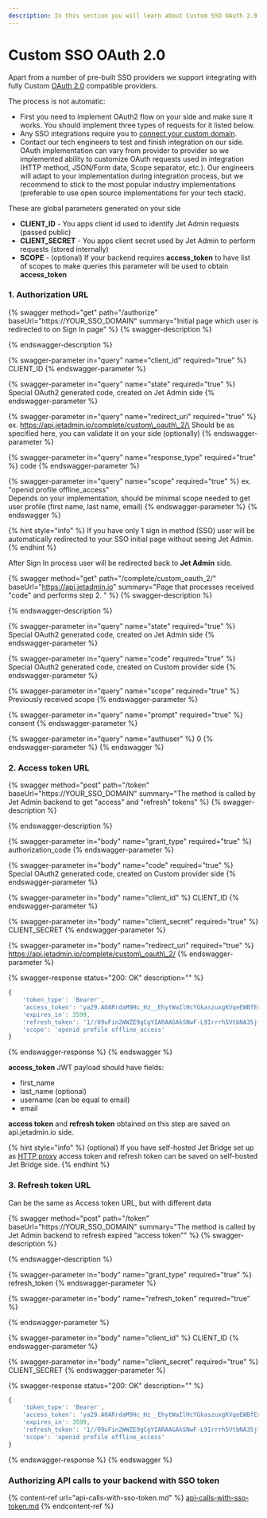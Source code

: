 ```yaml
---
description: In this section you will learn about Custom SSO OAuth 2.0
---
```


# Custom SSO OAuth 2.0

Apart from a number of pre-built SSO providers we support integrating with fully Custom [OAuth 2.0](https://oauth.net/2/) compatible providers.&#x20;

The process is not automatic:&#x20;

* First you need to implement OAuth2 flow on your side and make sure it works. You should implement three types of requests for it listed below.&#x20;
* Any SSO integrations require you to [connect your custom domain](../../project-settings/configuring-a-custom-domain.md).
* Contact our tech engineers to test and finish integration on our side. OAuth implementation can vary from provider to provider so we implemented ability to customize OAuth requests used in integration (HTTP method, JSON/Form data, Scope separator, etc.). Our engineers will adapt to your implementation during integration process, but we recommend to stick to the most popular industry implementations (preferable to use open source implementations for your tech stack).

These are global parameters generated on your side

* **CLIENT\_ID** - You apps client id used to identify Jet Admin requests (passed public)
* **CLIENT\_SECRET** - You apps client secret used by Jet Admin to perform requests (stored internally)
* **SCOPE** - (optional) If your backend requires **access\_token** to have list of scopes to make queries this parameter will be used to obtain **access\_token**

### 1. Authorization URL

{% swagger method="get" path="/authorize" baseUrl="https://YOUR_SSO_DOMAIN" summary="Initial page which user is redirected to on Sign In page" %}
{% swagger-description %}

{% endswagger-description %}

{% swagger-parameter in="query" name="client_id" required="true" %}
CLIENT\_ID
{% endswagger-parameter %}

{% swagger-parameter in="query" name="state" required="true" %}
Special OAuth2 generated code, created on Jet Admin side
{% endswagger-parameter %}

{% swagger-parameter in="query" name="redirect_uri" required="true" %}
ex. https://api.jetadmin.io/complete/custom\_oauth\_2/\
Should be as specified here, you can validate it on your side (optionally)
{% endswagger-parameter %}

{% swagger-parameter in="query" name="response_type" required="true" %}
code
{% endswagger-parameter %}

{% swagger-parameter in="query" name="scope" required="true" %}
ex. "openid profile offline\_access"\
Depends on your implementation, should be minimal scope needed to get user profile (first name, last name, email)
{% endswagger-parameter %}
{% endswagger %}

{% hint style="info" %}
If you have only 1 sign in method (SSO) user will be automatically redirected to your SSO initial page without seeing Jet Admin.
{% endhint %}

After Sign In process user will be redirected back to **Jet Admin** side.

{% swagger method="get" path="/complete/custom_oauth_2/" baseUrl="https://api.jetadmin.io" summary="Page that processes received "code" and performs step 2. " %}
{% swagger-description %}

{% endswagger-description %}

{% swagger-parameter in="query" name="state" required="true" %}
Special OAuth2 generated code, created on Jet Admin side
{% endswagger-parameter %}

{% swagger-parameter in="query" name="code" required="true" %}
Special OAuth2 generated code, created on Custom provider side
{% endswagger-parameter %}

{% swagger-parameter in="query" name="scope" required="true" %}
Previously received scope
{% endswagger-parameter %}

{% swagger-parameter in="query" name="prompt" required="true" %}
consent
{% endswagger-parameter %}

{% swagger-parameter in="query" name="authuser" %}
0
{% endswagger-parameter %}
{% endswagger %}

### 2. Access token URL

{% swagger method="post" path="/token" baseUrl="https://YOUR_SSO_DOMAIN" summary="The method is called by Jet Admin backend to get "access" and "refresh" tokens" %}
{% swagger-description %}

{% endswagger-description %}

{% swagger-parameter in="body" name="grant_type" required="true" %}
authorization\_code
{% endswagger-parameter %}

{% swagger-parameter in="body" name="code" required="true" %}
Special OAuth2 generated code, created on Custom provider side
{% endswagger-parameter %}

{% swagger-parameter in="body" name="client_id" %}
CLIENT\_ID
{% endswagger-parameter %}

{% swagger-parameter in="body" name="client_secret" required="true" %}
CLIENT\_SECRET
{% endswagger-parameter %}

{% swagger-parameter in="body" name="redirect_uri" required="true" %}
https://api.jetadmin.io/complete/custom\_oauth\_2/
{% endswagger-parameter %}

{% swagger-response status="200: OK" description="" %}
```javascript
{
    'token_type': 'Bearer',
    'access_token': 'ya29.A0ARrdaM9Hc_Hz__EhytWaIlHcYGkaszuxgKVqeEWBfErtEbHOPRF2_YtvlSY5qbkW2ZKbvbCNPtxGJJHutBsWd2hfmE8ZCdRX0bpQw5iwDfTBJZjQ7S9kKRiiCR165DyLs8hnERkjd3Z8-1-hPSt1X9MrY8aX',
    'expires_in': 3599, 
    'refresh_token': '1//09uFin2WWZE9gCgYIARAAGAkSNwF-L9Irrrh5VtbNA35jfyWv8xnrj-VSqMKwCP-yjKtP6h6IDA6A0-S-LgqGve9Z-RLZzFdZpaE',
    'scope': 'openid profile offline_access'
}
```
{% endswagger-response %}
{% endswagger %}

**access\_token** JWT payload should have fields:&#x20;

* first\_name
* last\_name (optional)
* username (can be equal to email)
* email

**access token** and **refresh token** obtained on this step are saved on api.jetadmin.io side.&#x20;

{% hint style="info" %}
(optional) If you have self-hosted Jet Bridge set up as [HTTP proxy](../../../jet-bridge-deployment/jet-admin/using-self-deployed-http-proxy.md) access token and refresh token can be saved on self-hosted Jet Bridge side.&#x20;
{% endhint %}

### 3. Refresh token URL

Can be the same as Access token URL, but with different data

{% swagger method="post" path="/token" baseUrl="https://YOUR_SSO_DOMAIN" summary="The method is called by Jet Admin backend to refresh expired "access token"" %}
{% swagger-description %}

{% endswagger-description %}

{% swagger-parameter in="body" name="grant_type" required="true" %}
refresh\_token
{% endswagger-parameter %}

{% swagger-parameter in="body" name="refresh_token" required="true" %}

{% endswagger-parameter %}

{% swagger-parameter in="body" name="client_id" %}
CLIENT\_ID
{% endswagger-parameter %}

{% swagger-parameter in="body" name="client_secret" required="true" %}
CLIENT\_SECRET
{% endswagger-parameter %}

{% swagger-response status="200: OK" description="" %}
```javascript
{
    'token_type': 'Bearer',
    'access_token': 'ya29.A0ARrdaM9Hc_Hz__EhytWaIlHcYGkaszuxgKVqeEWBfErtEbHOPRF2_YtvlSY5qbkW2ZKbvbCNPtxGJJHutBsWd2hfmE8ZCdRX0bpQw5iwDfTBJZjQ7S9kKRiiCR165DyLs8hnERkjd3Z8-1-hPSt1X9MrY8aX',
    'expires_in': 3599, 
    'refresh_token': '1//09uFin2WWZE9gCgYIARAAGAkSNwF-L9Irrrh5VtbNA35jfyWv8xnrj-VSqMKwCP-yjKtP6h6IDA6A0-S-LgqGve9Z-RLZzFdZpaE', 
    'scope': 'openid profile offline_access'
}
```
{% endswagger-response %}
{% endswagger %}



### Authorizing API calls to your backend with SSO token

{% content-ref url="api-calls-with-sso-token.md" %}
[api-calls-with-sso-token.md](api-calls-with-sso-token.md)
{% endcontent-ref %}
